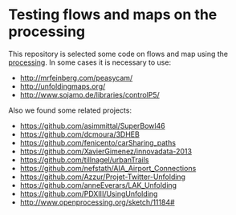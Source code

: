 # Testing flows and maps on the processing

This repository is selected some code on flows and map using the [processing](https://processing.org/). In some cases it is necessary to use:

- http://mrfeinberg.com/peasycam/
- http://unfoldingmaps.org/
- http://www.sojamo.de/libraries/controlP5/

Also we found some related projects:

- https://github.com/asimmittal/SuperBowl46
- https://github.com/dcmoura/3DHEB
- https://github.com/fenicento/carSharing_paths
- https://github.com/XavierGimenez/innovadata-2013
- https://github.com/tillnagel/urbanTrails
- https://github.com/nefstath/AIA_Airport_Connections
- https://github.com/Azzur/Projet-Twitter-Unfolding
- https://github.com/anneEverars/LAK_Unfolding
- https://github.com/PDXIII/UsingUnfolding
- http://www.openprocessing.org/sketch/11184#
